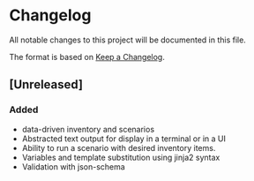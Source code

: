# Changelog
All notable changes to this project will be documented in this file.

The format is based on [Keep a Changelog](http://keepachangelog.com/en/1.0.0/).

## [Unreleased]

### Added
- data-driven inventory and scenarios
- Abstracted text output for display in a terminal or in a UI
- Ability to run a scenario with desired inventory items.
- Variables and template substitution using jinja2 syntax
- Validation with json-schema
